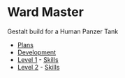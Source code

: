 # Ward Master

Gestalt build for a Human Panzer Tank

* [Plans](plans.md)
* [Development](development.md)
* [Level 1](level-01.md) - [Skills](skill-01.md)
* [Level 2](level-02.md) - [Skills](skill-02.md)
